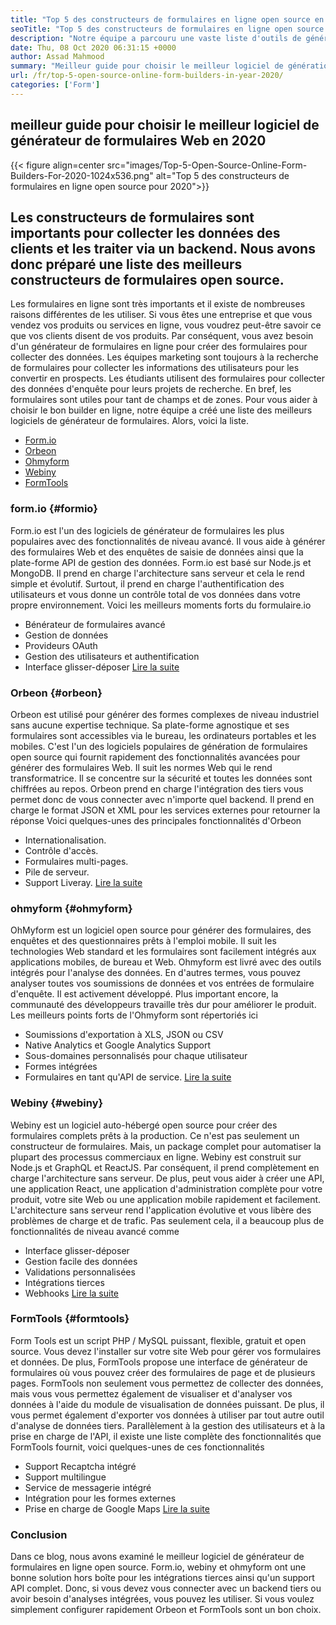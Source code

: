 ```yaml
---
title: "Top 5 des constructeurs de formulaires en ligne open source en l'année 2020" 
seoTitle: "Top 5 des constructeurs de formulaires en ligne open source en l'année 2020" 
description: "Notre équipe a parcouru une vaste liste d'outils de générateur de formulaires et nous avons pour vous de prévoir certains des meilleurs logiciels de générateur de formulaires en ligne." 
date: Thu, 08 Oct 2020 06:31:15 +0000
author: Assad Mahmood
summary: "Meilleur guide pour choisir le meilleur logiciel de génération de formulaire Web en 2020" 
url: /fr/top-5-open-source-online-form-builders-in-year-2020/
categories: ['Form']
---
```


## meilleur guide pour choisir le meilleur logiciel de générateur de formulaires Web en 2020

{{< figure align=center src="images/Top-5-Open-Source-Online-Form-Builders-For-2020-1024x536.png" alt="Top 5 des constructeurs de formulaires en ligne open source pour 2020">}}


## Les constructeurs de formulaires sont importants pour collecter les données des clients et les traiter via un backend. Nous avons donc préparé une liste des meilleurs constructeurs de formulaires open source.
Les formulaires en ligne sont très importants et il existe de nombreuses raisons différentes de les utiliser. Si vous êtes une entreprise et que vous vendez vos produits ou services en ligne, vous voudrez peut-être savoir ce que vos clients disent de vos produits. Par conséquent, vous avez besoin d'un générateur de formulaires en ligne pour créer des formulaires pour collecter des données.
Les équipes marketing sont toujours à la recherche de formulaires pour collecter les informations des utilisateurs pour les convertir en prospects. Les étudiants utilisent des formulaires pour collecter des données d'enquête pour leurs projets de recherche. En bref, les formulaires sont utiles pour tant de champs et de zones.
Pour vous aider à choisir le bon builder en ligne, notre équipe a créé une liste des meilleurs logiciels de générateur de formulaires. Alors, voici la liste.
  * [Form.io][1]
  * [Orbeon][2]
  * [Ohmyform][3]
  * [Webiny][4]
  * [FormTools][5]


###  **form.io**  {#formio}

Form.io est l'un des logiciels de générateur de formulaires les plus populaires avec des fonctionnalités de niveau avancé. Il vous aide à générer des formulaires Web et des enquêtes de saisie de données ainsi que la plate-forme API de gestion des données.
Form.io est basé sur Node.js et MongoDB. Il prend en charge l'architecture sans serveur et cela le rend simple et évolutif. Surtout, il prend en charge l'authentification des utilisateurs et vous donne un contrôle total de vos données dans votre propre environnement.
Voici les meilleurs moments forts du formulaire.io
  * Bénérateur de formulaires avancé
  * Gestion de données
  * Provideurs OAuth
  * Gestion des utilisateurs et authentification
  * Interface glisser-déposer
    [Lire la suite][6]


###  **Orbeon**  {#orbeon}

Orbeon est utilisé pour générer des formes complexes de niveau industriel sans aucune expertise technique. Sa plate-forme agnostique et ses formulaires sont accessibles via le bureau, les ordinateurs portables et les mobiles.
C'est l'un des logiciels populaires de génération de formulaires open source qui fournit rapidement des fonctionnalités avancées pour générer des formulaires Web. Il suit les normes Web qui le rend transformatrice. Il se concentre sur la sécurité et toutes les données sont chiffrées au repos.
Orbeon prend en charge l'intégration des tiers vous permet donc de vous connecter avec n'importe quel backend. Il prend en charge le format JSON et XML pour les services externes pour retourner la réponse
Voici quelques-unes des principales fonctionnalités d'Orbeon
  * Internationalisation.
  * Contrôle d'accès.
  * Formulaires multi-pages.
  * Pile de serveur.
  * Support Liveray.
    [Lire la suite][7]


###  **ohmyform**  {#ohmyform}

OhMyform est un logiciel open source pour générer des formulaires, des enquêtes et des questionnaires prêts à l'emploi mobile. Il suit les technologies Web standard et les formulaires sont facilement intégrés aux applications mobiles, de bureau et Web.
Ohmyform est livré avec des outils intégrés pour l'analyse des données. En d'autres termes, vous pouvez analyser toutes vos soumissions de données et vos entrées de formulaire d'enquête. Il est activement développé. Plus important encore, la communauté des développeurs travaille très dur pour améliorer le produit.
Les meilleurs points forts de l'Ohmyform sont répertoriés ici
  * Soumissions d'exportation à XLS, JSON ou CSV
  * Native Analytics et Google Analytics Support
  * Sous-domaines personnalisés pour chaque utilisateur
  * Formes intégrées
  * Formulaires en tant qu'API de service.
    [Lire la suite][8]


###  **Webiny**  {#webiny}

Webiny est un logiciel auto-hébergé open source pour créer des formulaires complets prêts à la production. Ce n'est pas seulement un constructeur de formulaires. Mais, un package complet pour automatiser la plupart des processus commerciaux en ligne.
Webiny est construit sur Node.js et GraphQL et ReactJS. Par conséquent, il prend complètement en charge l'architecture sans serveur. De plus, peut vous aider à créer une API, une application React, une application d'administration complète pour votre produit, votre site Web ou une application mobile rapidement et facilement.
L'architecture sans serveur rend l'application évolutive et vous libère des problèmes de charge et de trafic. Pas seulement cela, il a beaucoup plus de fonctionnalités de niveau avancé comme
  * Interface glisser-déposer
  * Gestion facile des données
  * Validations personnalisées
  * Intégrations tierces
  * Webhooks
    [Lire la suite][9]


###  **FormTools**  {#formtools}

Form Tools est un script PHP / MySQL puissant, flexible, gratuit et open source. Vous devez l'installer sur votre site Web pour gérer vos formulaires et données. De plus, FormTools propose une interface de générateur de formulaires où vous pouvez créer des formulaires de page et de plusieurs pages.
FormTools non seulement vous permettez de collecter des données, mais vous vous permettez également de visualiser et d'analyser vos données à l'aide du module de visualisation de données puissant. De plus, il vous permet également d'exporter vos données à utiliser par tout autre outil d'analyse de données tiers.
Parallèlement à la gestion des utilisateurs et à la prise en charge de l'API, il existe une liste complète des fonctionnalités que FormTools fournit, voici quelques-unes de ces fonctionnalités
  * Support Recaptcha intégré
  * Support multilingue
  * Service de messagerie intégré
  * Intégration pour les formes externes
  * Prise en charge de Google Maps
    [Lire la suite][10]

### Conclusion
Dans ce blog, nous avons examiné le meilleur logiciel de générateur de formulaires en ligne open source. Form.io, webiny et ohmyform ont une bonne solution hors boîte pour les intégrations tierces ainsi qu'un support API complet. Donc, si vous devez vous connecter avec un backend tiers ou avoir besoin d'analyses intégrées, vous pouvez les utiliser. Si vous voulez simplement configurer rapidement Orbeon et FormTools sont un bon choix.



 [1]: #formio
 [2]: #orbeon
 [3]: #ohmyform
 [4]: #webiny
 [5]: #formtools
 [6]: https://products.containerize.com/form/formio
 [7]: https://products.containerize.com/form/orbeon
 [8]: https://products.containerize.com/form/ohmyform
 [9]: https://products.containerize.com/form/webiny
 [10]: https://products.containerize.com/form/formtools
